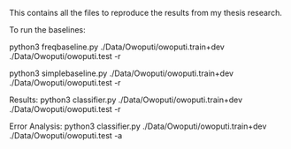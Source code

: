 This contains all the files to reproduce the results from my thesis research.

To run the baselines:

python3 freqbaseline.py ./Data/Owoputi/owoputi.train+dev ./Data/Owoputi/owoputi.test -r

python3 simplebaseline.py ./Data/Owoputi/owoputi.train+dev ./Data/Owoputi/owoputi.test -r


Results:
python3 classifier.py ./Data/Owoputi/owoputi.train+dev ./Data/Owoputi/owoputi.test -r

Error Analysis:
python3 classifier.py ./Data/Owoputi/owoputi.train+dev ./Data/Owoputi/owoputi.test -a 


